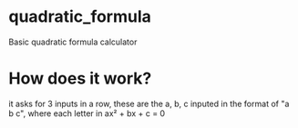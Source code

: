 # quadratic_formula

Basic quadratic formula calculator

# How does it work?

it asks for 3 inputs in a row, these are the a, b, c
inputed in the format of "a b c",
where each letter in ax² + bx + c = 0
